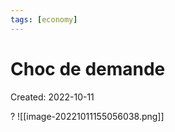 ```yaml
---
tags: [economy] 
---
```

# Choc de demande
Created: 2022-10-11

?
![[image-20221011155056038.png]]
<!--SR:!2022-10-14,3,250-->

